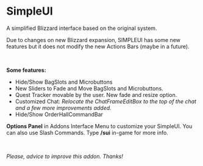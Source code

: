 # SimpleUI
<p>A simplified Blizzard interface based on the original system.<p>
<p>Due to changes on new Blizzard expansion, SIMPLEUI has some new features but it does not modify the new Actions Bars (maybe in a future).</p>
<br>
<p><b>Some features:</b>
<ul>
  <li>Hide/Show BagSlots and Microbuttons</li>
  <li>New Sliders to Fade and Move BagSlots and Microbuttons.</li>
  <li>Quest Tracker movable by the user. New fade and resize option.</li>
  <li>Customized Chat: <i>Relocate the ChatFrameEditBox to the top of the chat and a few more improvements added.</i></li>
  <li>Hide/Show OrderHallCommandBar</li>
</ul>
</p>
<p>
<b>Options Panel</b> in Addons Interface Menu to customize your SimpleUI. You can also use Slash Commands. Type <b>/sui</b> in-game for more info.</p>

<br>
<p><i>Please, advice to improve this addon. Thanks!</i></p>
